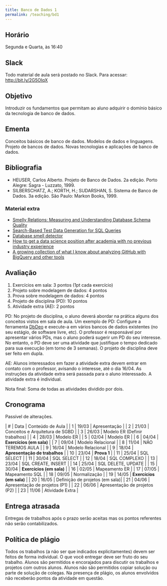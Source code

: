 ```yaml
---
title: Banco de Dados 1
permalink: /teaching/bd1
---
```


## Horário

Segunda e Quarta, às 16:40

## Slack

Todo material de aula será postado no Slack. Para acessar: http://bit.ly/2G5OIqX

## Objetivo

Introduzir os fundamentos que permitam ao aluno adquirir o domínio básico da tecnologia de banco de dados.


## Ementa

Conceitos básicos de banco de dados. Modelos de dados e linguagens. Projeto de bancos de dados. Novas tecnologias e aplicações de banco de dados.


## Bibliografia

- HEUSER, Carlos Alberto. Projeto de Banco de Dados. 2a edição. Porto Alegre: Sagra - Luzzato, 1999.
- SILBERSCHATZ, A.; KORTH, H.; SUDARSHAN, S. Sistema de Banco de Dados. 3a edição. São Paulo: Markon Books, 1999.

### Material extra

- [Smelly Relations: Measuring and Understanding Database Schema Quality](http://www.tusharma.in/preprints/dbSchemaQuality_Preprint_ICSE2018.pdf)
- [Search-Based Test Data Generation for SQL Queries](https://pure.tudelft.nl/portal/en/publications/searchbased-test-data-generation-for-sql-queries(90a6431f-f78f-4ac3-bf87-c052cd9cd5d4).html)
- [Database smell detector](https://github.com/tushartushar/DbDeo)
- [How to get a data science position after academia with no previous industry experience](https://medium.com/@skyetetra/getting-out-of-the-academic-trap-6c40d92ab436)
- [A growing collection of what I know about analyzing GitHub with BigQuery and other tools](https://github.com/fhoffa/analyzing_github)


<!-- http://15445.courses.cs.cmu.edu/fall2017/schedule.html -->
## Avaliação

1. Exercícios em sala: 3 pontos (1pt cada exercício)
2. Projeto sobre modelagem de dados: 4 pontos
3. Prova sobre modelagem de dados: 4 pontos
4. Projeto de disciplina (PD): 10 pontos
5. Atividade extra (AE): 2 pontos

PD: No projeto de disciplina, o aluno deverá abordar na prática alguns dos conceitos vistos em sala de aula. Um exemplo de PD: Configure a ferramenta [DbDeo](https://github.com/tushartushar/DbDeo) e execute-a em vários bancos de dados existentes (no seu estágio, de software livre, etc). O professor é responsável por apresentar vários PDs, mas o aluno poderá sugerir um PD do seu interesse. No entanto, o PD deve ser uma atividade que justifique o tempo dedicado para sua execução (em torno de 3 semanas).  O projeto de disciplina deve ser feito em dupla.

AE: Alunos interessados em fazer a atividade extra devem entrar em contato com o professor, avisando o interesse, até o dia 16/04. As instruções da atividade extra será passada para o aluno interessado. A atividade extra é individual.

Nota final: Soma de todas as atividades dividido por dois.

## Cronograma

Passível de alterações.

| # | Data  | Conteúdo de Aula                |
| 1 | 19/03 | Apresentação                    |
| 2 | 21/03 | Conceitos e Arquitetura de SGBD |
| 3 | 26/03 | Modelo ER  (Definir trabalhos)  |
| 4 | 28/03 | Modelo ER                       |
| 5 | 02/04 | Modelo ER                       |
| 6 | 04/04 | **Exercícios (em sala)**        |
| 7 | 09/04 | Modelo Relacional               |
| 8 | 11/04 | NÃO TEREMOS AULA                |
| 9 | 16/04 | Modelo Relacional               |
| 9 | 18/04 | **Apresentação de trabalhos**   |
| 10 | 23/04 | **Prova 1**                    |
| 11 | 25/04 | SQL SELECT                     |
| 11 | 30/04 | SQL SELECT                     |
| 12 | 18/04 | SQL COMPLEXO                   |
| 13 | 23/04 | SQL CREATE, INSERT             |
| 14 | 25/04 | SQL DELETE, UPDATE             |
| 15 | 30/04 | **Exercícios (em sala)**       |
| 16 | 02/05 | Mapeamento ER                  |
| 17 | 07/05 | Mapeamento SQL                 |
| 18 | 09/05 | Normalização                   |
| 19 | 14/05 | **Exercícios (em sala)**       |
| 20 | 16/05 | Definição de projetos (em sala)|
| 21 | 04/06 | Apresentação de projetos (P1)  |
| 22 | 06/06 | Apresentação de projetos (P2)  |
| 23 | 11/06 | Atividade Extra                |


## Entrega atrasada

Entregas de trabalhos após o prazo serão aceitas mas os pontos referentes não serão contabilizados.

## Política de plágio

Todos os trabalhos (a não ser que indicados explicitamentes) devem ser feitos de forma individual. O que você entregar deve ser fruto do seu trabalho. Alunos são permitidos e encorajados para discutir os trabalhos e projetos com outros alunos. Alunos não são permitidos copiar solução ou parte de solução de colegas. Na presença de plágio, os alunos envolvidos não receberão pontos da atividade em questão.
